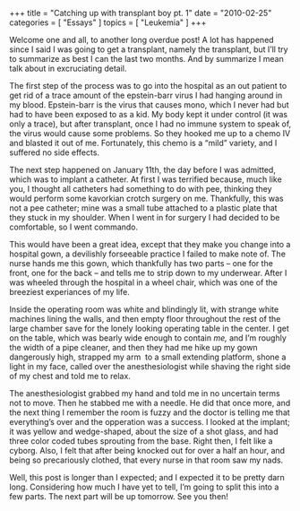 +++
title = "Catching up with transplant boy pt. 1"
date = "2010-02-25"
categories = [ "Essays" ]
topics = [ "Leukemia" ]
+++

Welcome one and all, to another long overdue post! A lot has happened since I said I was going to get a transplant, namely the transplant, but I&#8217;ll try to summarize as best I can the last two months. And by summarize I mean talk about in excruciating detail.

<!--more-->

The first step of the process was to go into the hospital as an out patient to get rid of a trace amount of the epstein-barr virus I had hanging around in my blood. Epstein-barr is the virus that causes mono, which I never had but had to have been exposed to as a kid. My body kept it under control (it was only a trace), but after transplant, once I had no immune system to speak of, the virus would cause some problems. So they hooked me up to a chemo IV and blasted it out of me. Fortunately, this chemo is a &#8220;mild&#8221; variety, and I suffered no side effects.

The next step happened on January 11th, the day before I was admitted, which was to implant a catheter. At first I was terrified because, much like you, I thought all catheters had something to do with pee, thinking they would perform some kavorkian crotch surgery on me. Thankfully, this was not a pee catheter; mine was a small tube attached to a plastic plate that they stuck in my shoulder. When I went in for surgery I had decided to be comfortable, so I went commando.

This would have been a great idea, except that they make you change into a hospital gown, a devilishly forseeable practice I failed to make note of. The nurse hands me this gown, which thankfully has two parts &#8211; one for the front, one for the back &#8211; and tells me to strip down to my underwear. After I was wheeled through the hospital in a wheel chair, which was one of the breeziest experiances of my life.

Inside the operating room was white and blindingly lit, with strange white machines lining the walls, and then empty floor throughout the rest of the large chamber save for the lonely looking operating table in the center. I get on the table, which was bearly wide enough to contain _me,_ and I&#8217;m roughly the width of a pipe cleaner, and then they had me hike up my gown dangerously high, strapped my arm  to a small extending platform, shone a light in my face, called over the anesthesiologist while shaving the right side of my chest and told me to relax.

The anesthesiologist grabbed my hand and told me in no uncertain terms not to move. Then he stabbed me with a needle. He did that once more, and the next thing I remember the room is fuzzy and the doctor is telling me that everything&#8217;s over and the opperation was a success. I looked at the implant; it was yellow and wedge-shaped, about the size of a shot glass, and had three color coded tubes sprouting from the base. Right then, I felt like a cyborg. Also, I felt that after being knocked out for over a half an hour, and being so precariously clothed, that every nurse in that room saw my nads.

Well, this post is longer than I expected; and I expected it to be pretty darn long. Considering how much I have yet to tell, I&#8217;m going to split this into a few parts. The next part will be up tomorrow. See you then!
